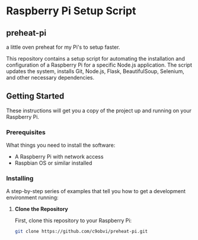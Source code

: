 # Raspberry Pi Setup Script
## preheat-pi
a little oven preheat for my Pi's to setup faster. 

This repository contains a setup script for automating the installation and configuration of a Raspberry Pi for a specific Node.js application. The script updates the system, installs Git, Node.js, Flask, BeautifulSoup, Selenium, and other necessary dependencies.

## Getting Started

These instructions will get you a copy of the project up and running on your Raspberry Pi.

### Prerequisites

What things you need to install the software:

- A Raspberry Pi with network access
- Raspbian OS or similar installed

### Installing

A step-by-step series of examples that tell you how to get a development environment running:

1. **Clone the Repository**

   First, clone this repository to your Raspberry Pi:

   ```bash
   git clone https://github.com/c9obvi/preheat-pi.git
   ```
